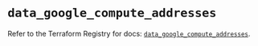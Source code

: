 # `data_google_compute_addresses`

Refer to the Terraform Registry for docs: [`data_google_compute_addresses`](https://registry.terraform.io/providers/hashicorp/google/6.11.0/docs/data-sources/compute_addresses).
